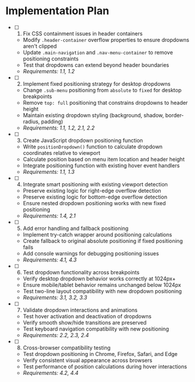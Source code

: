 # Implementation Plan

- [ ] 1. Fix CSS containment issues in header containers
  - Modify `.header-container` overflow properties to ensure dropdowns aren't clipped
  - Update `.main-navigation` and `.nav-menu-container` to remove positioning constraints
  - Test that dropdowns can extend beyond header boundaries
  - _Requirements: 1.1, 1.2_

- [ ] 2. Implement fixed positioning strategy for desktop dropdowns
  - Change `.sub-menu` positioning from `absolute` to `fixed` for desktop breakpoints
  - Remove `top: full` positioning that constrains dropdowns to header height
  - Maintain existing dropdown styling (background, shadow, border-radius, padding)
  - _Requirements: 1.1, 1.2, 2.1, 2.2_

- [ ] 3. Create JavaScript dropdown positioning function
  - Write `positionDropdown()` function to calculate dropdown coordinates relative to viewport
  - Calculate position based on menu item location and header height
  - Integrate positioning function with existing hover event handlers
  - _Requirements: 1.1, 1.3_

- [ ] 4. Integrate smart positioning with existing viewport detection
  - Preserve existing logic for right-edge overflow detection
  - Preserve existing logic for bottom-edge overflow detection
  - Ensure nested dropdown positioning works with new fixed positioning
  - _Requirements: 1.4, 2.1_

- [ ] 5. Add error handling and fallback positioning
  - Implement try-catch wrapper around positioning calculations
  - Create fallback to original absolute positioning if fixed positioning fails
  - Add console warnings for debugging positioning issues
  - _Requirements: 4.1, 4.3_

- [ ] 6. Test dropdown functionality across breakpoints
  - Verify desktop dropdown behavior works correctly at 1024px+
  - Ensure mobile/tablet behavior remains unchanged below 1024px
  - Test two-line layout compatibility with new dropdown positioning
  - _Requirements: 3.1, 3.2, 3.3_

- [ ] 7. Validate dropdown interactions and animations
  - Test hover activation and deactivation of dropdowns
  - Verify smooth show/hide transitions are preserved
  - Test keyboard navigation compatibility with new positioning
  - _Requirements: 2.2, 2.3, 2.4_

- [ ] 8. Cross-browser compatibility testing
  - Test dropdown positioning in Chrome, Firefox, Safari, and Edge
  - Verify consistent visual appearance across browsers
  - Test performance of position calculations during hover interactions
  - _Requirements: 4.2, 4.4_
